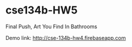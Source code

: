 # cse134b-HW5
Final Push, Art You Find In Bathrooms

Demo link: 
<http://cse-134b-hw4.firebaseapp.com>
